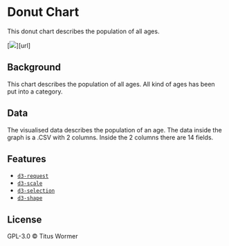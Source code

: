 # Donut Chart
This donut chart describes the population of all ages.

[![][cover]][url]

## Background
This chart describes the population of all ages. All kind of ages has been put into a category.

## Data
The visualised data describes the population of an age. The data inside the graph is a .CSV with 2 columns. Inside the 2 columns there are 14 fields.

## Features
- [`d3-request`](https://github.com/d3/d3-request#api-reference)
- [`d3-scale`](https://github.com/d3/d3-scale#api-reference)
- [`d3-selection`](https://github.com/d3/d3-selection#api-reference)
- [`d3-shape`](https://github.com/d3/d3-shape#api-reference)

## License
GPL-3.0 © Titus Wormer

[cover]: preview.png
